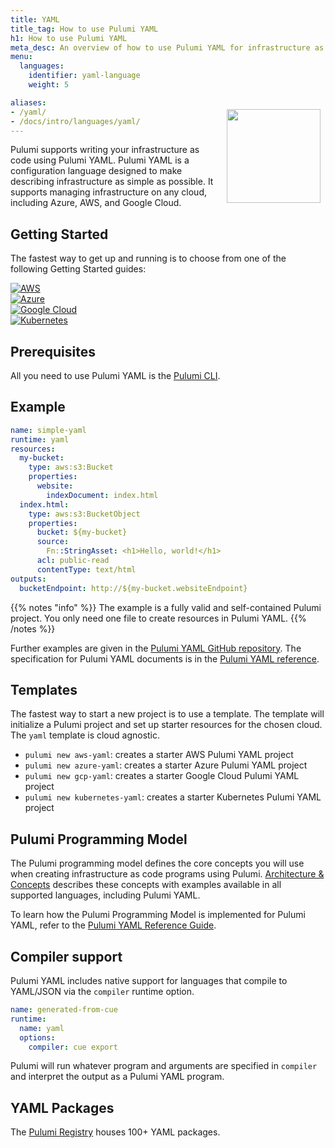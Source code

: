```yaml
---
title: YAML
title_tag: How to use Pulumi YAML
h1: How to use Pulumi YAML
meta_desc: An overview of how to use Pulumi YAML for infrastructure as code on any cloud (AWS, Azure, Google Cloud, Kubernetes, etc.).
menu:
  languages:
    identifier: yaml-language
    weight: 5

aliases:
- /yaml/
- /docs/intro/languages/yaml/
---
```


<img src="/logos/tech/yaml.svg" align="right" width="150" style="padding:8px; margin-top: -64px">

Pulumi supports writing your infrastructure as code using Pulumi YAML. Pulumi YAML is a
configuration language designed to make describing infrastructure as simple as possible. It supports
managing infrastructure on any cloud, including Azure, AWS, and Google Cloud.

## Getting Started

The fastest way to get up and running is to choose from one of the following Getting Started guides:

<div class="tiles mt-4">
    <div class="flex-1 pb-4 md:mr-4">
        <a class="tile p-4" href="/docs/clouds/aws/get-started/?language=yaml">
            <img class="h-8 mx-auto" src="/logos/tech/aws.svg" alt="AWS">
        </a>
    </div>
    <div class="flex-1 pb-4 md:mr-4">
        <a class="tile p-4" href="/docs/clouds/azure/get-started/?language=yaml">
            <img class="h-8 mx-auto" src="/logos/tech/azure.svg" alt="Azure">
        </a>
    </div>
    <div class="flex-1 pb-4 md:mr-4">
        <a class="tile p-4" href="/docs/clouds/gcp/get-started/?language=yaml">
            <img class="h-8 mx-auto" src="/logos/tech/gcp.svg" alt="Google Cloud">
        </a>
    </div>
    <div class="flex-1 pb-4">
        <a class="tile p-4" href="/docs/clouds/kubernetes/get-started/?language=yaml">
            <img class="h-8 mx-auto" src="/logos/tech/k8s.svg" alt="Kubernetes">
        </a>
    </div>
</div>

## Prerequisites

All you need to use Pulumi YAML is the [Pulumi CLI](/docs/install/).

## Example

```yaml
name: simple-yaml
runtime: yaml
resources:
  my-bucket:
    type: aws:s3:Bucket
    properties:
      website:
        indexDocument: index.html
  index.html:
    type: aws:s3:BucketObject
    properties:
      bucket: ${my-bucket}
      source:
        Fn::StringAsset: <h1>Hello, world!</h1>
      acl: public-read
      contentType: text/html
outputs:
  bucketEndpoint: http://${my-bucket.websiteEndpoint}
```

{{% notes "info" %}}
The example is a fully valid and self-contained Pulumi project. You only need one file to create resources in Pulumi YAML.
{{% /notes %}}

Further examples are given in the [Pulumi YAML GitHub
repository](https://github.com/pulumi/pulumi-yaml/tree/main/examples). The specification for Pulumi
YAML documents is in the [Pulumi YAML reference](/docs/reference/yaml/).

## Templates

The fastest way to start a new project is to use a template. The template will initialize a Pulumi
project and set up starter resources for the chosen cloud. The `yaml` template is cloud agnostic.

- `pulumi new aws-yaml`: creates a starter AWS Pulumi YAML project
- `pulumi new azure-yaml`: creates a starter Azure Pulumi YAML project
- `pulumi new gcp-yaml`: creates a starter Google Cloud Pulumi YAML project
- `pulumi new kubernetes-yaml`: creates a starter Kubernetes Pulumi YAML project

## Pulumi Programming Model

The Pulumi programming model defines the core concepts you will use when creating infrastructure as
code programs using Pulumi. [Architecture & Concepts](/docs/intro/concepts)
describes these concepts with examples available in all supported languages, including Pulumi YAML.

To learn how the Pulumi Programming Model is implemented for Pulumi YAML, refer
to the [Pulumi YAML Reference Guide](/docs/reference/yaml/).

## Compiler support

Pulumi YAML includes native support for languages that compile to YAML/JSON via
the `compiler` runtime option.

```yaml
name: generated-from-cue
runtime:
  name: yaml
  options:
    compiler: cue export
```

Pulumi will run whatever program and arguments are specified in `compiler` and
interpret the output as a Pulumi YAML program.

## YAML Packages

The [Pulumi Registry](/registry/) houses 100+ YAML packages.

